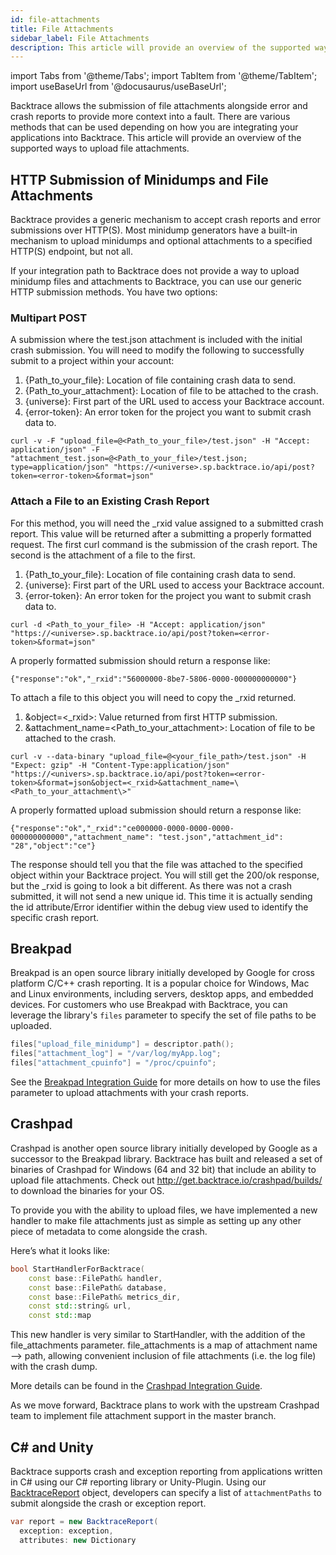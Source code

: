 ```yaml
---
id: file-attachments
title: File Attachments
sidebar_label: File Attachments
description: This article will provide an overview of the supported ways to upload file attachments.
---
```


import Tabs from '@theme/Tabs';
import TabItem from '@theme/TabItem';
import useBaseUrl from '@docusaurus/useBaseUrl';

Backtrace allows the submission of file attachments alongside error and crash reports to provide more context into a fault. There are various methods that can be used depending on how you are integrating your applications into Backtrace. This article will provide an overview of the supported ways to upload file attachments.

## HTTP Submission of Minidumps and File Attachments

Backtrace provides a generic mechanism to accept crash reports and error submissions over HTTP(S). Most minidump generators have a built-in mechanism to upload minidumps and optional attachments to a specified HTTP(S) endpoint, but not all.

If your integration path to Backtrace does not provide a way to upload minidump files and attachments to Backtrace, you can use our generic HTTP submission methods. You have two options:

### Multipart POST

A submission where the test.json attachment is included with the initial crash submission. You will need to modify the following to successfully submit to a project within your account:

1. \{Path_to_your_file\}: Location of file containing crash data to send.
1. \{Path_to_your_attachment\}: Location of file to be attached to the crash.
1. \{universe\}: First part of the URL used to access your Backtrace account.
1. \{error-token\}: An error token for the project you want to submit crash data to.

```curl
curl -v -F "upload_file=@<Path_to_your_file>/test.json" -H "Accept: application/json" -F "attachment_test.json=@<Path_to_your_file>/test.json; type=application/json" "https://<universe>.sp.backtrace.io/api/post?token=<error-token>&format=json"
```

### Attach a File to an Existing Crash Report

For this method, you will need the \_rxid value assigned to a submitted crash report. This value will be returned after a submitting a properly formatted request. The first curl command is the submission of the crash report. The second is the attachment of a file to the first.

1. \{Path_to_your_file\}: Location of file containing crash data to send.
1. \{universe\}: First part of the URL used to access your Backtrace account.
1. \{error-token\}: An error token for the project you want to submit crash data to.

```curl
curl -d <Path_to_your_file> -H "Accept: application/json" "https://<universe>.sp.backtrace.io/api/post?token=<error-token>&format=json"
```

A properly formatted submission should return a response like:

```curl
{"response":"ok","_rxid":"56000000-8be7-5806-0000-000000000000"}
```

To attach a file to this object you will need to copy the \_rxid returned.

1. &object=\<\_rxid\>: Value returned from first HTTP submission.
1. &attachment_name=\<Path_to_your_attachment\>: Location of file to be attached to the crash.

```curl
curl -v --data-binary "upload_file=@<your_file_path>/test.json" -H "Expect: gzip" -H "Content-Type:application/json" "https://<univers>.sp.backtrace.io/api/post?token=<error-token>&format=json&object=<_rxid>&attachment_name=\<Path_to_your_attachment\>"
```

A properly formatted upload submission should return a response like:

```curl
{"response":"ok","_rxid":"ce000000-0000-0000-0000-000000000000","attachment_name": "test.json","attachment_id": "28","object":"ce"}
```

The response should tell you that the file was attached to the specified object within your Backtrace project. You will still get the 200/ok response, but the \_rxid is going to look a bit different. As there was not a crash submitted, it will not send a new unique id. This time it is actually sending the id attribute/Error identifier within the debug view used to identify the specific crash report.

## Breakpad

Breakpad is an open source library initially developed by Google for cross platform C/C++ crash reporting. It is a popular choice for Windows, Mac and Linux environments, including servers, desktop apps, and embedded devices. For customers who use Breakpad with Backtrace, you can leverage the library's `files` parameter to specify the set of file paths to be uploaded.

```cpp
files["upload_file_minidump"] = descriptor.path();
files["attachment_log"] = "/var/log/myApp.log";
files["attachment_cpuinfo"] = "/proc/cpuinfo";
```

See the [Breakpad Integration Guide](/error-reporting/platform-integrations/breakpad/) for more details on how to use the files parameter to upload attachments with your crash reports.

## Crashpad

Crashpad is another open source library initially developed by Google as a successor to the Breakpad library. Backtrace has built and released a set of binaries of Crashpad for Windows (64 and 32 bit) that include an ability to upload file attachments. Check out http://get.backtrace.io/crashpad/builds/ to download the binaries for your OS.

To provide you with the ability to upload files, we have implemented a new handler to make file attachments just as simple as setting up any other piece of metadata to come alongside the crash.

Here’s what it looks like:

```cpp
bool StartHandlerForBacktrace(
    const base::FilePath& handler,
    const base::FilePath& database,
    const base::FilePath& metrics_dir,
    const std::string& url,
    const std::map
```

This new handler is very similar to StartHandler, with the addition of the file_attachments parameter. file_attachments is a map of attachment name ⟶ path, allowing convenient inclusion of file attachments (i.e. the log file) with the crash dump.

More details can be found in the [Crashpad Integration Guide](/error-reporting/platform-integrations/crashpad/).

As we move forward, Backtrace plans to work with the upstream Crashpad team to implement file attachment support in the master branch.

## C# and Unity

Backtrace supports crash and exception reporting from applications written in C# using our C# reporting library or Unity-Plugin. Using our [BacktraceReport](/error-reporting/platform-integrations/unity/configuration/#backtracereport) object, developers can specify a list of `attachmentPaths` to submit alongside the crash or exception report.

```csharp
var report = new BacktraceReport(
  exception: exception,
  attributes: new Dictionary
```
